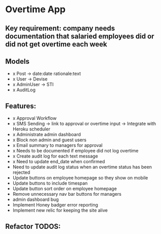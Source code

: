 # Overtime App

## Key requirement: company needs documentation that salaried employees did or did not get overtime each week

## Models
- x Post -> date:date rationale:text
- x User -> Devise
- x AdminUser -> STI
- x AuditLog

## Features:
- x Approval Workflow
- x SMS Sending -> link to approval or overtime input -> Integrate with Heroku scheduler
- x Administrate admin dashboard
- x Block non admin and guest users
- x Email summary to managers for approval
- x Needs to be documented if employee did not log overtime
- x Create audit log for each text message
- x Need to update end_date when confirmed
- Need to update audit log status when an overtime status has been rejected
- Update buttons on employee homepage so they show on mobile
- Update buttons to include timespan
- Update button sort order on employee homepage
- Remove unnecessary nav bar buttons for managers
- admin dashboard bug
- Implement Honey badger error reporting
- Implement new relic for keeping the site alive

## Refactor TODOS:

